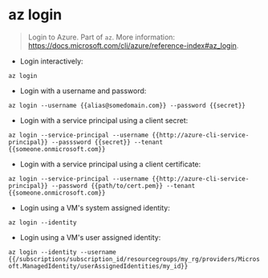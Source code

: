 # az login

> Login to Azure.
> Part of `az`.
> More information: <https://docs.microsoft.com/cli/azure/reference-index#az_login>.

- Login interactively:

`az login`

- Login with a username and password:

`az login --username {{alias@somedomain.com}} --password {{secret}}`

- Login with a service principal using a client secret:

`az login --service-principal --username {{http://azure-cli-service-principal}} --passsword {{secret}} --tenant {{someone.onmicrosoft.com}}`

- Login with a service principal using a client certificate:

`az login --service-principal --username {{http://azure-cli-service-principal}} --password {{path/to/cert.pem}} --tenant {{someone.onmicrosoft.com}}`

- Login using a VM's system assigned identity:

`az login --identity`

- Login using a VM's user assigned identity:

`az login --identity --username {{/subscriptions/subscription_id/resourcegroups/my_rg/providers/Microsoft.ManagedIdentity/userAssignedIdentities/my_id}}`
